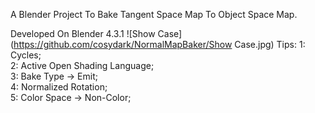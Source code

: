 A Blender Project To Bake Tangent Space Map To Object Space Map.

Developed On Blender 4.3.1
![Show Case](https://github.com/cosydark/NormalMapBaker/Show Case.jpg)
Tips:
  1: Cycles;  
  2: Active Open Shading Language;  
  3: Bake Type -> Emit;  
  4: Normalized Rotation;  
  5: Color Space -> Non-Color;  
